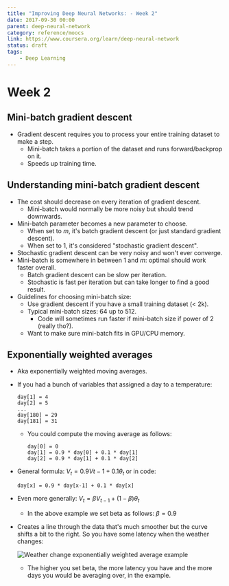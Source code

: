 ```yaml
---
title: "Improving Deep Neural Networks: - Week 2"
date: 2017-09-30 00:00
parent: deep-neural-network
category: reference/moocs
link: https://www.coursera.org/learn/deep-neural-network
status: draft
tags:
    - Deep Learning
---
```


# Week 2

## Mini-batch gradient descent

-   Gradient descent requires you to process your entire training dataset to make a step.
    -   Mini-batch takes a portion of the dataset and runs forward/backprop on it.
    -   Speeds up training time.

## Understanding mini-batch gradient descent

-   The cost should decrease on every iteration of gradient descent.
    -   Mini-batch would normally be more noisy but should trend downwards.
-   Mini-batch parameter becomes a new parameter to choose.
    -   When set to $m$, it's batch gradient descent (or just standard gradient descent).
    -   When set to 1, it's considered "stochastic gradient descent".
-   Stochastic gradient descent can be very noisy and won't ever converge.
-   Mini-batch is somewhere in between 1 and $m$: optimal should work faster overall.
    -   Batch gradient descent can be slow per iteration.
    -   Stochastic is fast per iteration but can take longer to find a good result.
-   Guidelines for choosing mini-batch size:
    -   Use gradient descent if you have a small training dataset (< 2k).
    -   Typical mini-batch sizes: 64 up to 512.
        -   Code will sometimes run faster if mini-batch size if power of 2 (really tho?).
    -   Want to make sure mini-batch fits in GPU/CPU memory.

## Exponentially weighted averages

-   Aka exponentially weighted moving averages.
-   If you had a bunch of variables that assigned a day to a temperature:

		day[1] = 4
		day[2] = 5
		...
		day[180] = 29
		day[181] = 31

    -   You could compute the moving average as follows:

            day[0] = 0
            day[1] = 0.9 * day[0] + 0.1 * day[1]
            day[2] = 0.9 * day[1] + 0.1 * day[2]

-   General formula: $V_t = 0.9Vt-1 + 0.1\theta_t$ or in code:

		day[x] = 0.9 * day[x-1] + 0.1 * day[x]
	
-   Even more generally: $V_t = \beta V_{t-1} + (1 - \beta)\theta_t$
    -   In the above example we set beta as follows: $\beta = 0.9$
-   Creates a line through the data that's much smoother but the curve shifts a bit to the right. So you have some latency when the weather changes:

    ![Weather change exponentially weighted average example](/_media/weather-changed-exponentially-weighted-average-example.png)

    -   The higher you set beta, the more latency you have and the more days you would be averaging over, in the example.